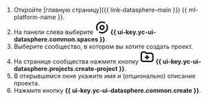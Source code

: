 1. Откройте [главную страницу]({{ link-datasphere-main }}) {{ ml-platform-name }}.
1. На панели слева выберите ![image](../../_assets/console-icons/circles-concentric.svg) **{{ ui-key.yc-ui-datasphere.common.spaces }}**.
1. Выберите сообщество, в котором вы хотите создать проект.
1. На странице сообщества нажмите кнопку ![image](../../_assets/console-icons/folder-plus.svg) **{{ ui-key.yc-ui-datasphere.projects.create-project }}**.
1. В открывшемся окне укажите имя и (опционально) описание проекта.
1. Нажмите кнопку **{{ ui-key.yc-ui-datasphere.common.create }}**.